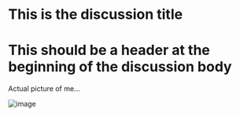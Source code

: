 <!--
author: philip-gai
repository: https://github.com/philip-gai/repost-demo
category: announcements
-->

# This is the discussion title

# This should be a header at the beginning of the discussion body

Actual picture of me...

![image](https://media.giphy.com/media/o0vwzuFwCGAFO/giphy.gif)
